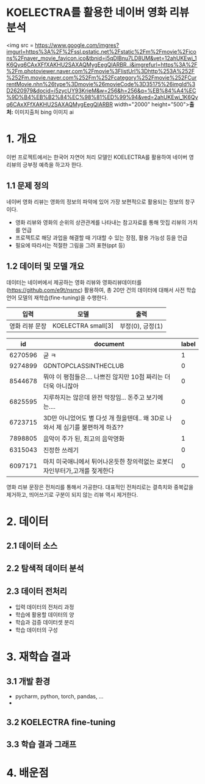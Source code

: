 # KOELECTRA를 활용한 네이버 영화 리뷰 분석
<img src = https://www.google.com/imgres?imgurl=https%3A%2F%2Fssl.pstatic.net%2Fstatic%2Fm%2Fmovie%2Ficons%2Fnaver_movie_favicon.ico&tbnid=i5qDlBnu7LD8UM&vet=12ahUKEwi_1K6Qyq6CAxXFfXAKHU2SAXAQMygEegQIARBR..i&imgrefurl=https%3A%2F%2Fm.photoviewer.naver.com%2Fmovie%3FlistUrl%3Dhttp%253A%252F%252Fm.movie.naver.com%252Fm%252Fcategory%252Fmovie%252FCurrentMovie.nhn%26type%3Dmovie%26movieCode%3D35175%26imgId%3D2620979&docid=i5zycUY93KrieM&w=256&h=256&q=%EB%84%A4%EC%9D%B4%EB%B2%84%EC%98%81%ED%99%94&ved=2ahUKEwi_1K6Qyq6CAxXFfXAKHU2SAXAQMygEegQIARBR width="2000" height="500">**출처:** 이미지출처 bing 이미지 ai

# 1. 개요
이번 프로젝트에서는 한국어 자연어 처리 모델인 KOELECTRA를 활용하여 네이버 영 리뷰의 긍부정 예측을 하고자 한다.

## 1.1 문제 정의
네이버 영화 리뷰는 영화의 정보의 파악에 있어 가장 보편적으로 활용되는 정보의 창구이다.
 - 영화 리뷰와 영화의 순위의 상관관계를 나타내는 참고자료를 통해 맛집 리뷰의 가치를 언급
 - 프로젝트로 해당 과업을 해결할 때 기대할 수 있는 장점, 활용 가능성 등을 언급
 - 필요에 따라서는 적절한 그림을 그려 표현(ppt 등)

## 1.2 데이터 및 모델 개요
데이터는 네이버에서 제공하는 영화 리뷰와 영화리뷰데이터를(https://github.com/e9t/nsmc) 활용하여, 총 20만 건의 데이터에 대해서 사전 학습 언어 모델의 재학습(fine-tuning)을 수행한다. 

| 입력       |모델|출력|
|----------|---|---|
| 영화 리뷰 문장 |KOELECTRA small[3]|부정(0), 긍정(1)|<br>

|id|document|label|
|--|--------|-----|
|6270596|굳 ㅋ|1|
|9274899|GDNTOPCLASSINTHECLUB|0|
|8544678|뭐야 이 평점들은.... 나쁘진 않지만 10점 짜리는 더더욱 아니잖아|0|
|6825595|지루하지는 않은데 완전 막장임... 돈주고 보기에는....|0|
|6723715|3D만 아니었어도 별 다섯 개 줬을텐데.. 왜 3D로 나와서 제 심기를 불편하게 하죠??|0|
|7898805|음악이 주가 된, 최고의 음악영화|1|
|6315043|진정한 쓰레기|0|
|6097171|마치 미국애니에서 튀어나온듯한 창의력없는 로봇디자인부터가,고개를 젖게한다|0|


영화 리뷰 문장은 전처리를 통해서 가공한다. 대표적인 전처리로는 결측치와 중복값을 제거하고, 띄어쓰기로 구분이 되지 않는 리뷰 역시 제거한다.

# 2. 데이터
## 2.1 데이터 소스

## 2.2 탐색적 데이터 분석

## 2.3 데이터 전처리
- 입력 데이터의 전처리 과정
- 학습에 활용할 데이터의 양
- 학습과 검증 데이터셋 분리
- 학습 데이터의 구성

# 3. 재학습 결과
## 3.1 개발 환경
 - pycharm, python, torch, pandas, ...
 - 
## 3.2 KOELECTRA fine-tuning
## 3.3 학습 결과 그래프

# 4. 배운점
